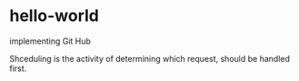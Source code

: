 # hello-world
implementing Git Hub

Shceduling is the activity of determining which request, should be handled first.
